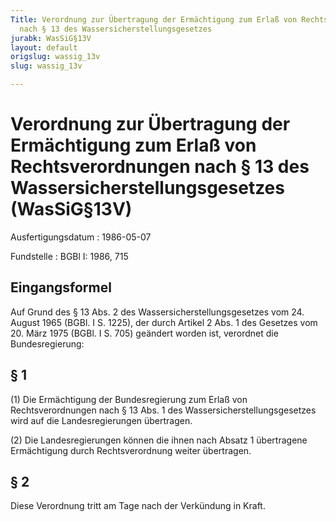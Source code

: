 ```yaml
---
Title: Verordnung zur Übertragung der Ermächtigung zum Erlaß von Rechtsverordnungen
  nach § 13 des Wassersicherstellungsgesetzes
jurabk: WasSiG§13V
layout: default
origslug: wassig_13v
slug: wassig_13v

---
```


# Verordnung zur Übertragung der Ermächtigung zum Erlaß von Rechtsverordnungen nach § 13 des Wassersicherstellungsgesetzes (WasSiG§13V)

Ausfertigungsdatum
:   1986-05-07

Fundstelle
:   BGBl I: 1986, 715



## Eingangsformel

Auf Grund des § 13 Abs. 2 des Wassersicherstellungsgesetzes vom 24. August 1965 (BGBl. I S. 1225), der durch Artikel 2 Abs. 1 des Gesetzes vom 20. März 1975 (BGBl. I S. 705) geändert worden ist, verordnet die Bundesregierung:


## § 1

(1) Die Ermächtigung der Bundesregierung zum Erlaß von Rechtsverordnungen nach § 13 Abs. 1 des Wassersicherstellungsgesetzes wird auf die Landesregierungen übertragen.

(2) Die Landesregierungen können die ihnen nach Absatz 1 übertragene Ermächtigung durch Rechtsverordnung weiter übertragen.


## § 2

Diese Verordnung tritt am Tage nach der Verkündung in Kraft.


